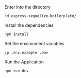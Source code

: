 
Enter into the directory
```bash
cd express-sequelize-boilerplate/
```

Install the dependencies
```bash
npm install
```

Set the environment variables
```bash
cp .env.example .env
```

Run the Application
```bash
npm run dev
```